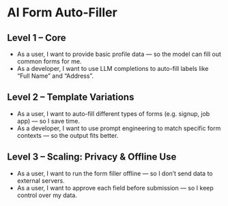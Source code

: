 # AI Form Auto-Filler

## Level 1 – Core
- As a user, I want to provide basic profile data — so the model can fill out common forms for me.
- As a developer, I want to use LLM completions to auto-fill labels like “Full Name” and “Address”.

## Level 2 – Template Variations
- As a user, I want to auto-fill different types of forms (e.g. signup, job app) — so I save time.
- As a developer, I want to use prompt engineering to match specific form contexts — so the output fits better.

## Level 3 – Scaling: Privacy & Offline Use
- As a user, I want to run the form filler offline — so I don’t send data to external servers.
- As a user, I want to approve each field before submission — so I keep control over my data.
